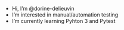 - Hi, I’m @dorine-delieuvin
- I’m interested in manual/automation testing
- I’m currently learning Pyhton 3 and Pytest

<!---
dorine-delieuvin/dorine-delieuvin is a ✨ special ✨ repository because its `README.md` (this file) appears on your GitHub profile.
You can click the Preview link to take a look at your changes.
--->
